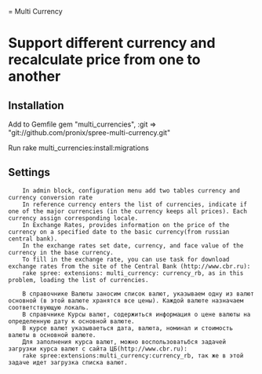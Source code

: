 = Multi Currency

Support different currency and recalculate price from one to another
===========================================
Installation
---------
Add to Gemfile
    gem "multi_currencies", :git => "git://github.com/pronix/spree-multi-currency.git"

Run
    rake multi_currencies:install:migrations

Settings
---------
        In admin block, configuration menu add two tables currency and currency conversion rate
        In reference currency enters the list of currencies, indicate if one of the major currencies (in the currency keeps all prices). Each currency assign corresponding locale.
        In Exchange Rates, provides information on the price of the currency on a specified date to the basic currency(from russian central bank).
        In the exchange rates set date, currency, and face value of the currency in the base currency.
        To fill in the exchange rate, you can use task for download exchange rates from the site of the Central Bank (http://www.cbr.ru):
        rake spree: extensions: multi_currency: currency_rb, as in this problem, loading the list of currencies.

        В справочнике Валюты заносим список валют, указываем одну из валют основной (в этой валюте хранятся все цены). Каждой валюте назначаем соответствующую локаль.
        В справчнике Курсы валют, содержиться информация о цене валюты на определенную дату к основной валюте.
        В курсе валют указываеться дата, валюта, номинал и стоимость валюты в основной валюте.
        Для заполнения курса валют, можно воспользоватьбся задачей загрузки курса валют с сайта ЦБ(http://www.cbr.ru):
        rake spree:extensions:multi_currency:currency_rb, так же в этой задаче идет загрузка списка валют.
